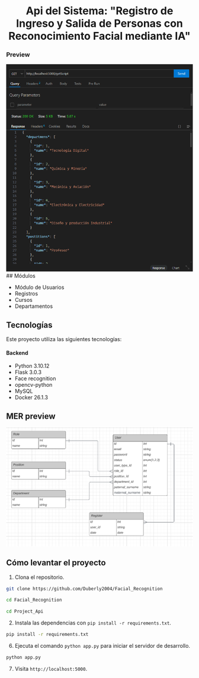 <h1 align="center">Api del Sistema: "Registro de Ingreso y Salida de Personas con Reconocimiento Facial mediante IA"
</h1>


### Preview 
<img src="public/preview.png"/>
## Módulos

- Módulo de Usuarios
- Registros
- Cursos
- Departamentos

## Tecnologías

Este proyecto utiliza las siguientes tecnologías:

#### Backend
- Python 3.10.12 
- Flask 3.0.3
- Face recognition
- opencv-python
- MySQL
- Docker 26.1.3

## MER preview
<img src="public/mer.png"/>

## Cómo levantar el proyecto

1. Clona el repositorio.
```bash
git clone https://github.com/Duberly2004/Facial_Recognition
```
```bash
cd Facial_Recognition
```
```bash
cd Project_Api
```
2. Instala las dependencias con `pip install -r requirements.txt`.
```bash
pip install -r requirements.txt
```

6. Ejecuta el comando `python app.py` para iniciar el servidor de desarrollo.
```bash
python app.py
```
7. Visita `http://localhost:5000`.